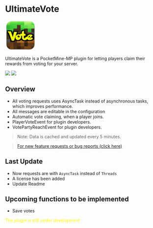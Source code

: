 # UltimateVote

<img height="100" src="assets/icon.png" width="100"/>

UltimateVote is a PocketMine-MP plugin for letting players claim their rewards from voting for your server.

[![](https://poggit.pmmp.io/shield.state/UltimateVote)](https://poggit.pmmp.io/p/UltimateVote) [![](https://poggit.pmmp.io/shield.dl.total/UltimateVote)](https://poggit.pmmp.io/p/UltimateVote)

## Overview

- All voting requests uses AsyncTask instead of asynchronous tasks, which improves performance.
- All messages are editable in the configuration
- Automatic vote claiming, when a player joins.
- PlayerVoteEvent for plugin developers.
- VotePartyReachEvent for plugin developers.

> Note: Data is cached and updated every 5 minutes.

> <a href="https://github.com/ImAMadDev/UltimateVote/issues"> For new feature requests or bug reports (click here)</a>


## Last Update
- Now requests are with `AsyncTask` instead of `Threads`
- A license has been added
- Update Readme

## Upcoming functions to be implemented
- Save votes

<span style="color:yellow">The plugin is still under development</span>
